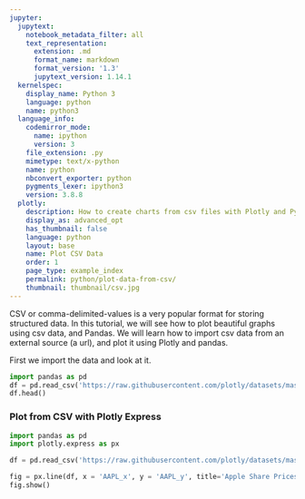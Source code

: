 ```yaml
---
jupyter:
  jupytext:
    notebook_metadata_filter: all
    text_representation:
      extension: .md
      format_name: markdown
      format_version: '1.3'
      jupytext_version: 1.14.1
  kernelspec:
    display_name: Python 3
    language: python
    name: python3
  language_info:
    codemirror_mode:
      name: ipython
      version: 3
    file_extension: .py
    mimetype: text/x-python
    name: python
    nbconvert_exporter: python
    pygments_lexer: ipython3
    version: 3.8.8
  plotly:
    description: How to create charts from csv files with Plotly and Python
    display_as: advanced_opt
    has_thumbnail: false
    language: python
    layout: base
    name: Plot CSV Data
    order: 1
    page_type: example_index
    permalink: python/plot-data-from-csv/
    thumbnail: thumbnail/csv.jpg
---
```


CSV or comma-delimited-values is a very popular format for storing structured data. In this tutorial, we will see how to plot beautiful graphs using csv data, and Pandas. We will learn how to import csv data from an external source (a url), and plot it using Plotly and pandas.

First we import the data and look at it.

```python
import pandas as pd
df = pd.read_csv('https://raw.githubusercontent.com/plotly/datasets/master/2014_apple_stock.csv')
df.head()
```

### Plot from CSV with Plotly Express

```python
import pandas as pd
import plotly.express as px

df = pd.read_csv('https://raw.githubusercontent.com/plotly/datasets/master/2014_apple_stock.csv')

fig = px.line(df, x = 'AAPL_x', y = 'AAPL_y', title='Apple Share Prices over time (2014)')
fig.show()
```
<div>                        <script type="text/javascript">window.PlotlyConfig = {MathJaxConfig: 'local'};</script>
        <script charset="utf-8" src="https://cdn.plot.ly/plotly-3.1.0.min.js" integrity="sha256-Ei4740bWZhaUTQuD6q9yQlgVCMPBz6CZWhevDYPv93A=" crossorigin="anonymous"></script>                <div id="plotly-div-1" class="plotly-graph-div" style="height:100%; width:100%;"></div>            <script type="text/javascript">                window.PLOTLYENV=window.PLOTLYENV || {};                                if (document.getElementById("plotly-div-1")) {                    Plotly.newPlot(                        "plotly-div-1",                        [{"hovertemplate":"AAPL_x=%{x}\u003cbr\u003eAAPL_y=%{y}\u003cextra\u003e\u003c\u002fextra\u003e","legendgroup":"","line":{"color":"#636efa","dash":"solid"},"marker":{"symbol":"circle"},"mode":"lines","name":"","orientation":"v","showlegend":false,"x":["2014-01-02","2014-01-03","2014-01-06","2014-01-07","2014-01-08","2014-01-09","2014-01-10","2014-01-13","2014-01-14","2014-01-15","2014-01-16","2014-01-17","2014-01-21","2014-01-22","2014-01-23","2014-01-24","2014-01-27","2014-01-28","2014-01-29","2014-01-30","2014-01-31","2014-02-03","2014-02-04","2014-02-05","2014-02-06","2014-02-07","2014-02-10","2014-02-11","2014-02-12","2014-02-13","2014-02-14","2014-02-18","2014-02-19","2014-02-20","2014-02-21","2014-02-24","2014-02-25","2014-02-26","2014-02-27","2014-02-28","2014-03-03","2014-03-04","2014-03-05","2014-03-06","2014-03-07","2014-03-10","2014-03-11","2014-03-12","2014-03-13","2014-03-14","2014-03-17","2014-03-18","2014-03-19","2014-03-20","2014-03-21","2014-03-24","2014-03-25","2014-03-26","2014-03-27","2014-03-28","2014-03-31","2014-04-01","2014-04-02","2014-04-03","2014-04-04","2014-04-07","2014-04-08","2014-04-09","2014-04-10","2014-04-11","2014-04-14","2014-04-15","2014-04-16","2014-04-17","2014-04-21","2014-04-22","2014-04-23","2014-04-24","2014-04-25","2014-04-28","2014-04-29","2014-04-30","2014-05-01","2014-05-02","2014-05-05","2014-05-06","2014-05-07","2014-05-08","2014-05-09","2014-05-12","2014-05-13","2014-05-14","2014-05-15","2014-05-16","2014-05-19","2014-05-20","2014-05-21","2014-05-22","2014-05-23","2014-05-27","2014-05-28","2014-05-29","2014-05-30","2014-06-02","2014-06-03","2014-06-04","2014-06-05","2014-06-06","2014-06-09","2014-06-10","2014-06-11","2014-06-12","2014-06-13","2014-06-16","2014-06-17","2014-06-18","2014-06-19","2014-06-20","2014-06-23","2014-06-24","2014-06-25","2014-06-26","2014-06-27","2014-06-30","2014-07-01","2014-07-02","2014-07-03","2014-07-07","2014-07-08","2014-07-09","2014-07-10","2014-07-11","2014-07-14","2014-07-15","2014-07-16","2014-07-17","2014-07-18","2014-07-21","2014-07-22","2014-07-23","2014-07-24","2014-07-25","2014-07-28","2014-07-29","2014-07-30","2014-07-31","2014-08-01","2014-08-04","2014-08-05","2014-08-06","2014-08-07","2014-08-08","2014-08-11","2014-08-12","2014-08-13","2014-08-14","2014-08-15","2014-08-18","2014-08-19","2014-08-20","2014-08-21","2014-08-22","2014-08-25","2014-08-26","2014-08-27","2014-08-28","2014-08-29","2014-09-02","2014-09-03","2014-09-04","2014-09-05","2014-09-08","2014-09-09","2014-09-10","2014-09-11","2014-09-12","2014-09-15","2014-09-16","2014-09-17","2014-09-18","2014-09-19","2014-09-22","2014-09-23","2014-09-24","2014-09-25","2014-09-26","2014-09-29","2014-09-30","2014-10-01","2014-10-02","2014-10-03","2014-10-06","2014-10-07","2014-10-08","2014-10-09","2014-10-10","2014-10-13","2014-10-14","2014-10-15","2014-10-16","2014-10-17","2014-10-20","2014-10-21","2014-10-22","2014-10-23","2014-10-24","2014-10-27","2014-10-28","2014-10-29","2014-10-30","2014-10-31","2014-11-03","2014-11-04","2014-11-05","2014-11-06","2014-11-07","2014-11-10","2014-11-11","2014-11-12","2014-11-13","2014-11-14","2014-11-17","2014-11-18","2014-11-19","2014-11-20","2014-11-21","2014-11-24","2014-11-25","2014-11-26","2014-11-28","2014-12-01","2014-12-02","2014-12-03","2014-12-04","2014-12-05","2014-12-08","2014-12-09","2014-12-10","2014-12-11","2014-12-12"],"xaxis":"x","y":{"dtype":"f8","bdata":"2UP7WIFcU0BAE0C16kJTQH1Oav1nuVJAKlPMQdD2UkBrAcp04sVSQL0OSev3DFNAoORpVLvOUkAHkEaqVHZSQCrOrAC6wFJAillxokRJU0B3z2hIKFVTQJVXGVPRNlNADhzpbzbZUkBe7GI\u002fsDFTQHaM6RH8KFNAfimPsCBNU0ChwHWkPipTQGS\u002fWRDruVFAjUtNaRqPUUCEQR1\u002fN4JRQP\u002fRkiJNQFFAJAgdlZeCUUAuPFAjBKBRQBb2tMNfplFALI8k92rgUUBaqbk\u002fS0ZSQIdP+HSOLVJAnjCb3\u002fSYUkDy7PKtj9FSQK0p2mZ0vVJAGregEKQDU0DaL8grSiNTQOLa3Nr6F1NAHg5cL5euUkDTWdpnnaxSQDgRYAX2VVJAdy+Un9aNUkDm5At7FlpSQN5EBE48IFJA+\u002fjXNGeLUkCRJoNIa1hSQNF2rweRnFJA9SNu4wmcUkDuf5lSi6xSQJD9RTODnVJA8Mx4GY2EUkChOzVVf8RSQGAMm7fgu1JA8LDcFIfWUkDAVaaxoIhSQGOPN5YDf1JAFtIrr6ZuUkDqRWlGsadSQAdodGpbklJAUObdYAGlUkCo0A7y2d5SQPKwkofs+lJAUf\u002fVuv8nU0CLhaWqXu1SQC3L+HNh3lJAjM+ujFfmUkBTX3VoQdlSQFFhdJJQAlNAA64SyeP5UkDndNUTiOtSQJb0BzXJgVJA1JXXYwVoUkDDTcJcfVFSQOb9Zv+PmVJAaSLHMe0wUkCG7YIc70pSQAY2vmFoPFJAfw+g1wYoUkCpwMk2cDlSQFHZ8sLEaVJA6sTM2ySEUkDR94UdJ4tSQCmcOBRZ6lNAJZwvWQnJU0DwN3dHiBNUQLjw9v81z1RAqCBYuJnFVEAJ2PWoi79UQBnq6m33wlRA86ucauuuVEC3NdiKbBdVQEPGo1TC3FRA5Fz1Rk67VECqUideLZpUQA4eO+LvtFRAkxmxR4\u002fdVEA8hsd+FuFUQHMOIkKx9VRAjqg3QDy\u002fVECkJUUaixJVQAHwNgwyTlVAaIdL0FdIVUBv2kq3\u002fmBVQJJAQTELZ1VA0tRfbdS0VUBhE18ONxBWQHIxaQAtIVZA9ChkAEt8VkCReP1yO1hWQPa76uBkJlZAz5iTYaZ3VkCrrX2mQ8ZWQIkAEhO151ZAIjSCjeveVkDcSm2x9F5XQFuXGqFfOVdAKPxKzqYzV0DIclzXOb9WQLtG7I\u002fHk1ZAylKp4TTGVkDvUiyvw8NWQLKKkuvBxFZAmwrp13OpVkBKeGO96IdWQOFN0IlxY1ZAmEqiC2hBVkCu2m\u002fM9ktWQFcT2UEEaFZAm1E1cgS5VkDD9ShcjxJXQHJKJ6+hKFdA57rX5tIbV0A2W\u002fWQ2zlXQHngShOCwFdAu+qmOR6MV0BmUjuqtyFXQJA68CDshldApucG2EGmV0AUBdk29eFXQFnGI0Q77FdAf+OlejZyV0AJWAYwABlXQN5RKZfCb1dAVXcbijFcV0AM+CWwc4pXQPU3uq2h8FdAfBTo8irlV0BC78fMSSJYQIrOjUTDgVhAgeb3JltJWECiSua7SPhXQK4ly+b9aVdAm7YUymHGV0BakPuQ1oZXQLn\u002fZUotYFdA2Y93u1yJV0A8n0MR+V5XQBGMxWcZn1dAdnwoj\u002fbPV0DsNNJS+dZXQGH6oF8CIlhAfw1OZc1FWEAFm2MOPGtYQEHUATm2pVhApMRs0RvnWEBx7xKDXe9YQG6HyOH63VhAc1WP6qo8WUAaD1sfeyVZQF5NnrIaDFlAcyuE1VgwWUDQWQtYF4FZQN9kwP6QjVlA+Ki\u002fXmGQWUDsVxGgLIJYQNT4nvRyf1hAzfwPVd2eWECGRfsOtJBYQAkQLrIXTVhAvGCqeKflWECrGikA6xdZQEFF1a90fVlAZby1ZaO+WEBffNEerxtZQBE7rqGvRVlAt+9Rf71cWUBw+JPnsD1ZQFlt\u002fl+18VhAqFpmbENUWUCZ7dDRZutYQKh7tnH4bVhA+lRfp+J1WEB\u002frLc4sP5YQKuHmq6I8FhA2k5ChiGdWECM+uJaxqdYQIi6cmolyFhAKaLTsVKnWEApdQtVmHxYQJ14GKQqLVlAMTXXow\u002f3WEDldtQ91x9ZQKDX6VFC5FhAY11gf6dKWEDAr\u002fROA7FXQIzdHZ3jLFhAiHaA7cFgWECs7kdAO4tZQFsjgnFwf1lAhvmXSXnOWUB33Et13BNaQN3sD5Tb\u002fllADug7rvwhWkDhOmtcpHFaQDZzSGohhVpAv43euqzHWkC9b3ztGdVaQBK0E2+uHVtA10V2SqwMW0B4WPLC5wpbQHFL9a6LFFtAOCyyQrYlW0CFrunmhxFbQB4X1SKiPFtAqp1hakvXW0BAXChPDy1cQL535cRodFxAgcLq2b1fXEAmFwinKr9cQMLnPYQnnVxAbagY5+9CXUASNpd2xRhdQOkmMQispl1A5MzAElleXUBur7svHbNdQKsY+Jsall1AZ+4h4XtDXEDmXrsPm9JcQJtZSwFp1FxADYLY40\u002fiXEDpv2Jo0GlcQOQOQA9acFtAmhTVEXZ9XEBxzuOLUfRbQO17eaa8gVtA"},"yaxis":"y","type":"scatter"}],                        {"template":{"data":{"histogram2dcontour":[{"type":"histogram2dcontour","colorbar":{"outlinewidth":0,"ticks":""},"colorscale":[[0.0,"#0d0887"],[0.1111111111111111,"#46039f"],[0.2222222222222222,"#7201a8"],[0.3333333333333333,"#9c179e"],[0.4444444444444444,"#bd3786"],[0.5555555555555556,"#d8576b"],[0.6666666666666666,"#ed7953"],[0.7777777777777778,"#fb9f3a"],[0.8888888888888888,"#fdca26"],[1.0,"#f0f921"]]}],"choropleth":[{"type":"choropleth","colorbar":{"outlinewidth":0,"ticks":""}}],"histogram2d":[{"type":"histogram2d","colorbar":{"outlinewidth":0,"ticks":""},"colorscale":[[0.0,"#0d0887"],[0.1111111111111111,"#46039f"],[0.2222222222222222,"#7201a8"],[0.3333333333333333,"#9c179e"],[0.4444444444444444,"#bd3786"],[0.5555555555555556,"#d8576b"],[0.6666666666666666,"#ed7953"],[0.7777777777777778,"#fb9f3a"],[0.8888888888888888,"#fdca26"],[1.0,"#f0f921"]]}],"heatmap":[{"type":"heatmap","colorbar":{"outlinewidth":0,"ticks":""},"colorscale":[[0.0,"#0d0887"],[0.1111111111111111,"#46039f"],[0.2222222222222222,"#7201a8"],[0.3333333333333333,"#9c179e"],[0.4444444444444444,"#bd3786"],[0.5555555555555556,"#d8576b"],[0.6666666666666666,"#ed7953"],[0.7777777777777778,"#fb9f3a"],[0.8888888888888888,"#fdca26"],[1.0,"#f0f921"]]}],"contourcarpet":[{"type":"contourcarpet","colorbar":{"outlinewidth":0,"ticks":""}}],"contour":[{"type":"contour","colorbar":{"outlinewidth":0,"ticks":""},"colorscale":[[0.0,"#0d0887"],[0.1111111111111111,"#46039f"],[0.2222222222222222,"#7201a8"],[0.3333333333333333,"#9c179e"],[0.4444444444444444,"#bd3786"],[0.5555555555555556,"#d8576b"],[0.6666666666666666,"#ed7953"],[0.7777777777777778,"#fb9f3a"],[0.8888888888888888,"#fdca26"],[1.0,"#f0f921"]]}],"surface":[{"type":"surface","colorbar":{"outlinewidth":0,"ticks":""},"colorscale":[[0.0,"#0d0887"],[0.1111111111111111,"#46039f"],[0.2222222222222222,"#7201a8"],[0.3333333333333333,"#9c179e"],[0.4444444444444444,"#bd3786"],[0.5555555555555556,"#d8576b"],[0.6666666666666666,"#ed7953"],[0.7777777777777778,"#fb9f3a"],[0.8888888888888888,"#fdca26"],[1.0,"#f0f921"]]}],"mesh3d":[{"type":"mesh3d","colorbar":{"outlinewidth":0,"ticks":""}}],"scatter":[{"fillpattern":{"fillmode":"overlay","size":10,"solidity":0.2},"type":"scatter"}],"parcoords":[{"type":"parcoords","line":{"colorbar":{"outlinewidth":0,"ticks":""}}}],"scatterpolargl":[{"type":"scatterpolargl","marker":{"colorbar":{"outlinewidth":0,"ticks":""}}}],"bar":[{"error_x":{"color":"#2a3f5f"},"error_y":{"color":"#2a3f5f"},"marker":{"line":{"color":"#E5ECF6","width":0.5},"pattern":{"fillmode":"overlay","size":10,"solidity":0.2}},"type":"bar"}],"scattergeo":[{"type":"scattergeo","marker":{"colorbar":{"outlinewidth":0,"ticks":""}}}],"scatterpolar":[{"type":"scatterpolar","marker":{"colorbar":{"outlinewidth":0,"ticks":""}}}],"histogram":[{"marker":{"pattern":{"fillmode":"overlay","size":10,"solidity":0.2}},"type":"histogram"}],"scattergl":[{"type":"scattergl","marker":{"colorbar":{"outlinewidth":0,"ticks":""}}}],"scatter3d":[{"type":"scatter3d","line":{"colorbar":{"outlinewidth":0,"ticks":""}},"marker":{"colorbar":{"outlinewidth":0,"ticks":""}}}],"scattermap":[{"type":"scattermap","marker":{"colorbar":{"outlinewidth":0,"ticks":""}}}],"scattermapbox":[{"type":"scattermapbox","marker":{"colorbar":{"outlinewidth":0,"ticks":""}}}],"scatterternary":[{"type":"scatterternary","marker":{"colorbar":{"outlinewidth":0,"ticks":""}}}],"scattercarpet":[{"type":"scattercarpet","marker":{"colorbar":{"outlinewidth":0,"ticks":""}}}],"carpet":[{"aaxis":{"endlinecolor":"#2a3f5f","gridcolor":"white","linecolor":"white","minorgridcolor":"white","startlinecolor":"#2a3f5f"},"baxis":{"endlinecolor":"#2a3f5f","gridcolor":"white","linecolor":"white","minorgridcolor":"white","startlinecolor":"#2a3f5f"},"type":"carpet"}],"table":[{"cells":{"fill":{"color":"#EBF0F8"},"line":{"color":"white"}},"header":{"fill":{"color":"#C8D4E3"},"line":{"color":"white"}},"type":"table"}],"barpolar":[{"marker":{"line":{"color":"#E5ECF6","width":0.5},"pattern":{"fillmode":"overlay","size":10,"solidity":0.2}},"type":"barpolar"}],"pie":[{"automargin":true,"type":"pie"}]},"layout":{"autotypenumbers":"strict","colorway":["#636efa","#EF553B","#00cc96","#ab63fa","#FFA15A","#19d3f3","#FF6692","#B6E880","#FF97FF","#FECB52"],"font":{"color":"#2a3f5f"},"hovermode":"closest","hoverlabel":{"align":"left"},"paper_bgcolor":"white","plot_bgcolor":"#E5ECF6","polar":{"bgcolor":"#E5ECF6","angularaxis":{"gridcolor":"white","linecolor":"white","ticks":""},"radialaxis":{"gridcolor":"white","linecolor":"white","ticks":""}},"ternary":{"bgcolor":"#E5ECF6","aaxis":{"gridcolor":"white","linecolor":"white","ticks":""},"baxis":{"gridcolor":"white","linecolor":"white","ticks":""},"caxis":{"gridcolor":"white","linecolor":"white","ticks":""}},"coloraxis":{"colorbar":{"outlinewidth":0,"ticks":""}},"colorscale":{"sequential":[[0.0,"#0d0887"],[0.1111111111111111,"#46039f"],[0.2222222222222222,"#7201a8"],[0.3333333333333333,"#9c179e"],[0.4444444444444444,"#bd3786"],[0.5555555555555556,"#d8576b"],[0.6666666666666666,"#ed7953"],[0.7777777777777778,"#fb9f3a"],[0.8888888888888888,"#fdca26"],[1.0,"#f0f921"]],"sequentialminus":[[0.0,"#0d0887"],[0.1111111111111111,"#46039f"],[0.2222222222222222,"#7201a8"],[0.3333333333333333,"#9c179e"],[0.4444444444444444,"#bd3786"],[0.5555555555555556,"#d8576b"],[0.6666666666666666,"#ed7953"],[0.7777777777777778,"#fb9f3a"],[0.8888888888888888,"#fdca26"],[1.0,"#f0f921"]],"diverging":[[0,"#8e0152"],[0.1,"#c51b7d"],[0.2,"#de77ae"],[0.3,"#f1b6da"],[0.4,"#fde0ef"],[0.5,"#f7f7f7"],[0.6,"#e6f5d0"],[0.7,"#b8e186"],[0.8,"#7fbc41"],[0.9,"#4d9221"],[1,"#276419"]]},"xaxis":{"gridcolor":"white","linecolor":"white","ticks":"","title":{"standoff":15},"zerolinecolor":"white","automargin":true,"zerolinewidth":2},"yaxis":{"gridcolor":"white","linecolor":"white","ticks":"","title":{"standoff":15},"zerolinecolor":"white","automargin":true,"zerolinewidth":2},"scene":{"xaxis":{"backgroundcolor":"#E5ECF6","gridcolor":"white","linecolor":"white","showbackground":true,"ticks":"","zerolinecolor":"white","gridwidth":2},"yaxis":{"backgroundcolor":"#E5ECF6","gridcolor":"white","linecolor":"white","showbackground":true,"ticks":"","zerolinecolor":"white","gridwidth":2},"zaxis":{"backgroundcolor":"#E5ECF6","gridcolor":"white","linecolor":"white","showbackground":true,"ticks":"","zerolinecolor":"white","gridwidth":2}},"shapedefaults":{"line":{"color":"#2a3f5f"}},"annotationdefaults":{"arrowcolor":"#2a3f5f","arrowhead":0,"arrowwidth":1},"geo":{"bgcolor":"white","landcolor":"#E5ECF6","subunitcolor":"white","showland":true,"showlakes":true,"lakecolor":"white"},"title":{"x":0.05},"mapbox":{"style":"light"}}},"xaxis":{"anchor":"y","domain":[0.0,1.0],"title":{"text":"AAPL_x"}},"yaxis":{"anchor":"x","domain":[0.0,1.0],"title":{"text":"AAPL_y"}},"legend":{"tracegroupgap":0},"title":{"text":"Apple Share Prices over time (2014)"}},                        {"responsive": true}                    )                };            </script>        </div>

### Plot from CSV in Dash

[Dash](https://plotly.com/dash/) is the best way to build analytical apps in Python using Plotly figures. To run the app below, run `pip install dash`, click "Download" to get the code and run `python app.py`.

Get started  with [the official Dash docs](https://dash.plotly.com/installation) and **learn how to effortlessly [style](https://plotly.com/dash/design-kit/) & [deploy](https://plotly.com/dash/app-manager/) apps like this with <a class="plotly-red" href="https://plotly.com/dash/">Dash Enterprise</a>.**


```python hide_code=true
from IPython.display import IFrame
snippet_url = 'https://python-docs-dash-snippets.herokuapp.com/python-docs-dash-snippets/'
IFrame(snippet_url + 'plot-data-from-csv', width='100%', height=1200)
```

<div style="font-size: 0.9em;"><div style="width: calc(100% - 30px); box-shadow: none; border: thin solid rgb(229, 229, 229);"><div style="padding: 5px;"><div><p><strong>Sign up for Dash Club</strong> → Free cheat sheets plus updates from Chris Parmer and Adam Schroeder delivered to your inbox every two months. Includes tips and tricks, community apps, and deep dives into the Dash architecture.
<u><a href="https://go.plotly.com/dash-club?utm_source=Dash+Club+2022&utm_medium=graphing_libraries&utm_content=inline">Join now</a></u>.</p></div></div></div></div>


### Plot from CSV with `graph_objects`

```python
import pandas as pd
import plotly.graph_objects as go

df = pd.read_csv('https://raw.githubusercontent.com/plotly/datasets/master/2014_apple_stock.csv')

fig = go.Figure(go.Scatter(x = df['AAPL_x'], y = df['AAPL_y'],
                  name='Share Prices (in USD)'))

fig.update_layout(title=dict(text='Apple Share Prices over time (2014)'),
                   plot_bgcolor='rgb(230, 230,230)',
                   showlegend=True)

fig.show()
```
<div>                        <script type="text/javascript">window.PlotlyConfig = {MathJaxConfig: 'local'};</script>
        <script charset="utf-8" src="https://cdn.plot.ly/plotly-3.1.0.min.js" integrity="sha256-Ei4740bWZhaUTQuD6q9yQlgVCMPBz6CZWhevDYPv93A=" crossorigin="anonymous"></script>                <div id="plotly-div-2" class="plotly-graph-div" style="height:100%; width:100%;"></div>            <script type="text/javascript">                window.PLOTLYENV=window.PLOTLYENV || {};                                if (document.getElementById("plotly-div-2")) {                    Plotly.newPlot(                        "plotly-div-2",                        [{"name":"Share Prices (in USD)","x":["2014-01-02","2014-01-03","2014-01-06","2014-01-07","2014-01-08","2014-01-09","2014-01-10","2014-01-13","2014-01-14","2014-01-15","2014-01-16","2014-01-17","2014-01-21","2014-01-22","2014-01-23","2014-01-24","2014-01-27","2014-01-28","2014-01-29","2014-01-30","2014-01-31","2014-02-03","2014-02-04","2014-02-05","2014-02-06","2014-02-07","2014-02-10","2014-02-11","2014-02-12","2014-02-13","2014-02-14","2014-02-18","2014-02-19","2014-02-20","2014-02-21","2014-02-24","2014-02-25","2014-02-26","2014-02-27","2014-02-28","2014-03-03","2014-03-04","2014-03-05","2014-03-06","2014-03-07","2014-03-10","2014-03-11","2014-03-12","2014-03-13","2014-03-14","2014-03-17","2014-03-18","2014-03-19","2014-03-20","2014-03-21","2014-03-24","2014-03-25","2014-03-26","2014-03-27","2014-03-28","2014-03-31","2014-04-01","2014-04-02","2014-04-03","2014-04-04","2014-04-07","2014-04-08","2014-04-09","2014-04-10","2014-04-11","2014-04-14","2014-04-15","2014-04-16","2014-04-17","2014-04-21","2014-04-22","2014-04-23","2014-04-24","2014-04-25","2014-04-28","2014-04-29","2014-04-30","2014-05-01","2014-05-02","2014-05-05","2014-05-06","2014-05-07","2014-05-08","2014-05-09","2014-05-12","2014-05-13","2014-05-14","2014-05-15","2014-05-16","2014-05-19","2014-05-20","2014-05-21","2014-05-22","2014-05-23","2014-05-27","2014-05-28","2014-05-29","2014-05-30","2014-06-02","2014-06-03","2014-06-04","2014-06-05","2014-06-06","2014-06-09","2014-06-10","2014-06-11","2014-06-12","2014-06-13","2014-06-16","2014-06-17","2014-06-18","2014-06-19","2014-06-20","2014-06-23","2014-06-24","2014-06-25","2014-06-26","2014-06-27","2014-06-30","2014-07-01","2014-07-02","2014-07-03","2014-07-07","2014-07-08","2014-07-09","2014-07-10","2014-07-11","2014-07-14","2014-07-15","2014-07-16","2014-07-17","2014-07-18","2014-07-21","2014-07-22","2014-07-23","2014-07-24","2014-07-25","2014-07-28","2014-07-29","2014-07-30","2014-07-31","2014-08-01","2014-08-04","2014-08-05","2014-08-06","2014-08-07","2014-08-08","2014-08-11","2014-08-12","2014-08-13","2014-08-14","2014-08-15","2014-08-18","2014-08-19","2014-08-20","2014-08-21","2014-08-22","2014-08-25","2014-08-26","2014-08-27","2014-08-28","2014-08-29","2014-09-02","2014-09-03","2014-09-04","2014-09-05","2014-09-08","2014-09-09","2014-09-10","2014-09-11","2014-09-12","2014-09-15","2014-09-16","2014-09-17","2014-09-18","2014-09-19","2014-09-22","2014-09-23","2014-09-24","2014-09-25","2014-09-26","2014-09-29","2014-09-30","2014-10-01","2014-10-02","2014-10-03","2014-10-06","2014-10-07","2014-10-08","2014-10-09","2014-10-10","2014-10-13","2014-10-14","2014-10-15","2014-10-16","2014-10-17","2014-10-20","2014-10-21","2014-10-22","2014-10-23","2014-10-24","2014-10-27","2014-10-28","2014-10-29","2014-10-30","2014-10-31","2014-11-03","2014-11-04","2014-11-05","2014-11-06","2014-11-07","2014-11-10","2014-11-11","2014-11-12","2014-11-13","2014-11-14","2014-11-17","2014-11-18","2014-11-19","2014-11-20","2014-11-21","2014-11-24","2014-11-25","2014-11-26","2014-11-28","2014-12-01","2014-12-02","2014-12-03","2014-12-04","2014-12-05","2014-12-08","2014-12-09","2014-12-10","2014-12-11","2014-12-12"],"y":{"dtype":"f8","bdata":"2UP7WIFcU0BAE0C16kJTQH1Oav1nuVJAKlPMQdD2UkBrAcp04sVSQL0OSev3DFNAoORpVLvOUkAHkEaqVHZSQCrOrAC6wFJAillxokRJU0B3z2hIKFVTQJVXGVPRNlNADhzpbzbZUkBe7GI\u002fsDFTQHaM6RH8KFNAfimPsCBNU0ChwHWkPipTQGS\u002fWRDruVFAjUtNaRqPUUCEQR1\u002fN4JRQP\u002fRkiJNQFFAJAgdlZeCUUAuPFAjBKBRQBb2tMNfplFALI8k92rgUUBaqbk\u002fS0ZSQIdP+HSOLVJAnjCb3\u002fSYUkDy7PKtj9FSQK0p2mZ0vVJAGregEKQDU0DaL8grSiNTQOLa3Nr6F1NAHg5cL5euUkDTWdpnnaxSQDgRYAX2VVJAdy+Un9aNUkDm5At7FlpSQN5EBE48IFJA+\u002fjXNGeLUkCRJoNIa1hSQNF2rweRnFJA9SNu4wmcUkDuf5lSi6xSQJD9RTODnVJA8Mx4GY2EUkChOzVVf8RSQGAMm7fgu1JA8LDcFIfWUkDAVaaxoIhSQGOPN5YDf1JAFtIrr6ZuUkDqRWlGsadSQAdodGpbklJAUObdYAGlUkCo0A7y2d5SQPKwkofs+lJAUf\u002fVuv8nU0CLhaWqXu1SQC3L+HNh3lJAjM+ujFfmUkBTX3VoQdlSQFFhdJJQAlNAA64SyeP5UkDndNUTiOtSQJb0BzXJgVJA1JXXYwVoUkDDTcJcfVFSQOb9Zv+PmVJAaSLHMe0wUkCG7YIc70pSQAY2vmFoPFJAfw+g1wYoUkCpwMk2cDlSQFHZ8sLEaVJA6sTM2ySEUkDR94UdJ4tSQCmcOBRZ6lNAJZwvWQnJU0DwN3dHiBNUQLjw9v81z1RAqCBYuJnFVEAJ2PWoi79UQBnq6m33wlRA86ucauuuVEC3NdiKbBdVQEPGo1TC3FRA5Fz1Rk67VECqUideLZpUQA4eO+LvtFRAkxmxR4\u002fdVEA8hsd+FuFUQHMOIkKx9VRAjqg3QDy\u002fVECkJUUaixJVQAHwNgwyTlVAaIdL0FdIVUBv2kq3\u002fmBVQJJAQTELZ1VA0tRfbdS0VUBhE18ONxBWQHIxaQAtIVZA9ChkAEt8VkCReP1yO1hWQPa76uBkJlZAz5iTYaZ3VkCrrX2mQ8ZWQIkAEhO151ZAIjSCjeveVkDcSm2x9F5XQFuXGqFfOVdAKPxKzqYzV0DIclzXOb9WQLtG7I\u002fHk1ZAylKp4TTGVkDvUiyvw8NWQLKKkuvBxFZAmwrp13OpVkBKeGO96IdWQOFN0IlxY1ZAmEqiC2hBVkCu2m\u002fM9ktWQFcT2UEEaFZAm1E1cgS5VkDD9ShcjxJXQHJKJ6+hKFdA57rX5tIbV0A2W\u002fWQ2zlXQHngShOCwFdAu+qmOR6MV0BmUjuqtyFXQJA68CDshldApucG2EGmV0AUBdk29eFXQFnGI0Q77FdAf+OlejZyV0AJWAYwABlXQN5RKZfCb1dAVXcbijFcV0AM+CWwc4pXQPU3uq2h8FdAfBTo8irlV0BC78fMSSJYQIrOjUTDgVhAgeb3JltJWECiSua7SPhXQK4ly+b9aVdAm7YUymHGV0BakPuQ1oZXQLn\u002fZUotYFdA2Y93u1yJV0A8n0MR+V5XQBGMxWcZn1dAdnwoj\u002fbPV0DsNNJS+dZXQGH6oF8CIlhAfw1OZc1FWEAFm2MOPGtYQEHUATm2pVhApMRs0RvnWEBx7xKDXe9YQG6HyOH63VhAc1WP6qo8WUAaD1sfeyVZQF5NnrIaDFlAcyuE1VgwWUDQWQtYF4FZQN9kwP6QjVlA+Ki\u002fXmGQWUDsVxGgLIJYQNT4nvRyf1hAzfwPVd2eWECGRfsOtJBYQAkQLrIXTVhAvGCqeKflWECrGikA6xdZQEFF1a90fVlAZby1ZaO+WEBffNEerxtZQBE7rqGvRVlAt+9Rf71cWUBw+JPnsD1ZQFlt\u002fl+18VhAqFpmbENUWUCZ7dDRZutYQKh7tnH4bVhA+lRfp+J1WEB\u002frLc4sP5YQKuHmq6I8FhA2k5ChiGdWECM+uJaxqdYQIi6cmolyFhAKaLTsVKnWEApdQtVmHxYQJ14GKQqLVlAMTXXow\u002f3WEDldtQ91x9ZQKDX6VFC5FhAY11gf6dKWEDAr\u002fROA7FXQIzdHZ3jLFhAiHaA7cFgWECs7kdAO4tZQFsjgnFwf1lAhvmXSXnOWUB33Et13BNaQN3sD5Tb\u002fllADug7rvwhWkDhOmtcpHFaQDZzSGohhVpAv43euqzHWkC9b3ztGdVaQBK0E2+uHVtA10V2SqwMW0B4WPLC5wpbQHFL9a6LFFtAOCyyQrYlW0CFrunmhxFbQB4X1SKiPFtAqp1hakvXW0BAXChPDy1cQL535cRodFxAgcLq2b1fXEAmFwinKr9cQMLnPYQnnVxAbagY5+9CXUASNpd2xRhdQOkmMQispl1A5MzAElleXUBur7svHbNdQKsY+Jsall1AZ+4h4XtDXEDmXrsPm9JcQJtZSwFp1FxADYLY40\u002fiXEDpv2Jo0GlcQOQOQA9acFtAmhTVEXZ9XEBxzuOLUfRbQO17eaa8gVtA"},"type":"scatter"}],                        {"template":{"data":{"histogram2dcontour":[{"type":"histogram2dcontour","colorbar":{"outlinewidth":0,"ticks":""},"colorscale":[[0.0,"#0d0887"],[0.1111111111111111,"#46039f"],[0.2222222222222222,"#7201a8"],[0.3333333333333333,"#9c179e"],[0.4444444444444444,"#bd3786"],[0.5555555555555556,"#d8576b"],[0.6666666666666666,"#ed7953"],[0.7777777777777778,"#fb9f3a"],[0.8888888888888888,"#fdca26"],[1.0,"#f0f921"]]}],"choropleth":[{"type":"choropleth","colorbar":{"outlinewidth":0,"ticks":""}}],"histogram2d":[{"type":"histogram2d","colorbar":{"outlinewidth":0,"ticks":""},"colorscale":[[0.0,"#0d0887"],[0.1111111111111111,"#46039f"],[0.2222222222222222,"#7201a8"],[0.3333333333333333,"#9c179e"],[0.4444444444444444,"#bd3786"],[0.5555555555555556,"#d8576b"],[0.6666666666666666,"#ed7953"],[0.7777777777777778,"#fb9f3a"],[0.8888888888888888,"#fdca26"],[1.0,"#f0f921"]]}],"heatmap":[{"type":"heatmap","colorbar":{"outlinewidth":0,"ticks":""},"colorscale":[[0.0,"#0d0887"],[0.1111111111111111,"#46039f"],[0.2222222222222222,"#7201a8"],[0.3333333333333333,"#9c179e"],[0.4444444444444444,"#bd3786"],[0.5555555555555556,"#d8576b"],[0.6666666666666666,"#ed7953"],[0.7777777777777778,"#fb9f3a"],[0.8888888888888888,"#fdca26"],[1.0,"#f0f921"]]}],"contourcarpet":[{"type":"contourcarpet","colorbar":{"outlinewidth":0,"ticks":""}}],"contour":[{"type":"contour","colorbar":{"outlinewidth":0,"ticks":""},"colorscale":[[0.0,"#0d0887"],[0.1111111111111111,"#46039f"],[0.2222222222222222,"#7201a8"],[0.3333333333333333,"#9c179e"],[0.4444444444444444,"#bd3786"],[0.5555555555555556,"#d8576b"],[0.6666666666666666,"#ed7953"],[0.7777777777777778,"#fb9f3a"],[0.8888888888888888,"#fdca26"],[1.0,"#f0f921"]]}],"surface":[{"type":"surface","colorbar":{"outlinewidth":0,"ticks":""},"colorscale":[[0.0,"#0d0887"],[0.1111111111111111,"#46039f"],[0.2222222222222222,"#7201a8"],[0.3333333333333333,"#9c179e"],[0.4444444444444444,"#bd3786"],[0.5555555555555556,"#d8576b"],[0.6666666666666666,"#ed7953"],[0.7777777777777778,"#fb9f3a"],[0.8888888888888888,"#fdca26"],[1.0,"#f0f921"]]}],"mesh3d":[{"type":"mesh3d","colorbar":{"outlinewidth":0,"ticks":""}}],"scatter":[{"fillpattern":{"fillmode":"overlay","size":10,"solidity":0.2},"type":"scatter"}],"parcoords":[{"type":"parcoords","line":{"colorbar":{"outlinewidth":0,"ticks":""}}}],"scatterpolargl":[{"type":"scatterpolargl","marker":{"colorbar":{"outlinewidth":0,"ticks":""}}}],"bar":[{"error_x":{"color":"#2a3f5f"},"error_y":{"color":"#2a3f5f"},"marker":{"line":{"color":"#E5ECF6","width":0.5},"pattern":{"fillmode":"overlay","size":10,"solidity":0.2}},"type":"bar"}],"scattergeo":[{"type":"scattergeo","marker":{"colorbar":{"outlinewidth":0,"ticks":""}}}],"scatterpolar":[{"type":"scatterpolar","marker":{"colorbar":{"outlinewidth":0,"ticks":""}}}],"histogram":[{"marker":{"pattern":{"fillmode":"overlay","size":10,"solidity":0.2}},"type":"histogram"}],"scattergl":[{"type":"scattergl","marker":{"colorbar":{"outlinewidth":0,"ticks":""}}}],"scatter3d":[{"type":"scatter3d","line":{"colorbar":{"outlinewidth":0,"ticks":""}},"marker":{"colorbar":{"outlinewidth":0,"ticks":""}}}],"scattermap":[{"type":"scattermap","marker":{"colorbar":{"outlinewidth":0,"ticks":""}}}],"scattermapbox":[{"type":"scattermapbox","marker":{"colorbar":{"outlinewidth":0,"ticks":""}}}],"scatterternary":[{"type":"scatterternary","marker":{"colorbar":{"outlinewidth":0,"ticks":""}}}],"scattercarpet":[{"type":"scattercarpet","marker":{"colorbar":{"outlinewidth":0,"ticks":""}}}],"carpet":[{"aaxis":{"endlinecolor":"#2a3f5f","gridcolor":"white","linecolor":"white","minorgridcolor":"white","startlinecolor":"#2a3f5f"},"baxis":{"endlinecolor":"#2a3f5f","gridcolor":"white","linecolor":"white","minorgridcolor":"white","startlinecolor":"#2a3f5f"},"type":"carpet"}],"table":[{"cells":{"fill":{"color":"#EBF0F8"},"line":{"color":"white"}},"header":{"fill":{"color":"#C8D4E3"},"line":{"color":"white"}},"type":"table"}],"barpolar":[{"marker":{"line":{"color":"#E5ECF6","width":0.5},"pattern":{"fillmode":"overlay","size":10,"solidity":0.2}},"type":"barpolar"}],"pie":[{"automargin":true,"type":"pie"}]},"layout":{"autotypenumbers":"strict","colorway":["#636efa","#EF553B","#00cc96","#ab63fa","#FFA15A","#19d3f3","#FF6692","#B6E880","#FF97FF","#FECB52"],"font":{"color":"#2a3f5f"},"hovermode":"closest","hoverlabel":{"align":"left"},"paper_bgcolor":"white","plot_bgcolor":"#E5ECF6","polar":{"bgcolor":"#E5ECF6","angularaxis":{"gridcolor":"white","linecolor":"white","ticks":""},"radialaxis":{"gridcolor":"white","linecolor":"white","ticks":""}},"ternary":{"bgcolor":"#E5ECF6","aaxis":{"gridcolor":"white","linecolor":"white","ticks":""},"baxis":{"gridcolor":"white","linecolor":"white","ticks":""},"caxis":{"gridcolor":"white","linecolor":"white","ticks":""}},"coloraxis":{"colorbar":{"outlinewidth":0,"ticks":""}},"colorscale":{"sequential":[[0.0,"#0d0887"],[0.1111111111111111,"#46039f"],[0.2222222222222222,"#7201a8"],[0.3333333333333333,"#9c179e"],[0.4444444444444444,"#bd3786"],[0.5555555555555556,"#d8576b"],[0.6666666666666666,"#ed7953"],[0.7777777777777778,"#fb9f3a"],[0.8888888888888888,"#fdca26"],[1.0,"#f0f921"]],"sequentialminus":[[0.0,"#0d0887"],[0.1111111111111111,"#46039f"],[0.2222222222222222,"#7201a8"],[0.3333333333333333,"#9c179e"],[0.4444444444444444,"#bd3786"],[0.5555555555555556,"#d8576b"],[0.6666666666666666,"#ed7953"],[0.7777777777777778,"#fb9f3a"],[0.8888888888888888,"#fdca26"],[1.0,"#f0f921"]],"diverging":[[0,"#8e0152"],[0.1,"#c51b7d"],[0.2,"#de77ae"],[0.3,"#f1b6da"],[0.4,"#fde0ef"],[0.5,"#f7f7f7"],[0.6,"#e6f5d0"],[0.7,"#b8e186"],[0.8,"#7fbc41"],[0.9,"#4d9221"],[1,"#276419"]]},"xaxis":{"gridcolor":"white","linecolor":"white","ticks":"","title":{"standoff":15},"zerolinecolor":"white","automargin":true,"zerolinewidth":2},"yaxis":{"gridcolor":"white","linecolor":"white","ticks":"","title":{"standoff":15},"zerolinecolor":"white","automargin":true,"zerolinewidth":2},"scene":{"xaxis":{"backgroundcolor":"#E5ECF6","gridcolor":"white","linecolor":"white","showbackground":true,"ticks":"","zerolinecolor":"white","gridwidth":2},"yaxis":{"backgroundcolor":"#E5ECF6","gridcolor":"white","linecolor":"white","showbackground":true,"ticks":"","zerolinecolor":"white","gridwidth":2},"zaxis":{"backgroundcolor":"#E5ECF6","gridcolor":"white","linecolor":"white","showbackground":true,"ticks":"","zerolinecolor":"white","gridwidth":2}},"shapedefaults":{"line":{"color":"#2a3f5f"}},"annotationdefaults":{"arrowcolor":"#2a3f5f","arrowhead":0,"arrowwidth":1},"geo":{"bgcolor":"white","landcolor":"#E5ECF6","subunitcolor":"white","showland":true,"showlakes":true,"lakecolor":"white"},"title":{"x":0.05},"mapbox":{"style":"light"}}},"title":{"text":"Apple Share Prices over time (2014)"},"plot_bgcolor":"rgb(230, 230,230)","showlegend":true},                        {"responsive": true}                    )                };            </script>        </div>

#### Reference

See https://plotly.com/python/getting-started for more information about Plotly's Python API!
